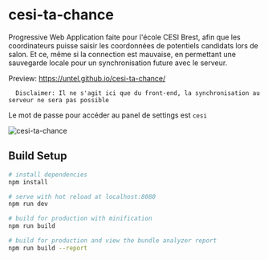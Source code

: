 # cesi-ta-chance

Progressive Web Application faite pour l'école CESI Brest, afin que les coordinateurs puisse saisir les coordonnées de potentiels candidats lors de salon. Et ce, même si la connection est mauvaise, en permettant une sauvegarde locale pour un synchronisation future avec le serveur.

Preview: https://untel.github.io/cesi-ta-chance/
``` text
  Disclaimer: Il ne s'agit ici que du front-end, la synchronisation au serveur ne sera pas possible
```
Le mot de passe pour accéder au panel de settings est ``cesi``

![cesi-ta-chance](https://raw.githubusercontent.com/untel/cesi-ta-chance/master/pics/demo.png)


## Build Setup

``` bash
# install dependencies
npm install

# serve with hot reload at localhost:8080
npm run dev

# build for production with minification
npm run build

# build for production and view the bundle analyzer report
npm run build --report
```
